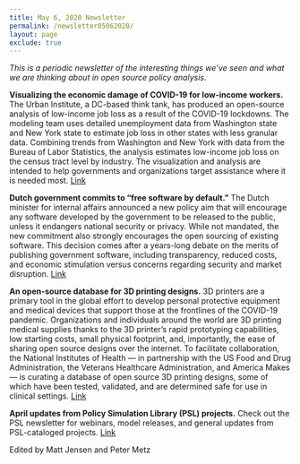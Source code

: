 ```yaml
---
title: May 6, 2020 Newsletter
permalink: /newsletter05062020/
layout: page
exclude: true
---
```

*This is a periodic newsletter of the interesting things we’ve seen and what we are thinking about in open source policy analysis.*

**Visualizing the economic damage of COVID-19 for low-income workers.** The Urban Institute, a DC-based think tank, has produced an open-source analysis of low-income job loss as a result of the COVID-19 lockdowns. The modeling team uses detailed unemployment data from Washington state and New York state to estimate job loss in other states with less granular data. Combining trends from Washington and New York with data from the Bureau of Labor Statistics, the analysis estimates low-income job loss on the census tract level by industry. The visualization and analysis are intended to help governments and organizations target assistance where it is needed most. [Link](https://www.urban.org/features/where-low-income-jobs-are-being-lost-covid-19)

**Dutch government commits to “free software by default.”** The Dutch minister for internal affairs announced a new policy aim that will encourage any software developed by the government to be released to the public, unless it endangers national security or privacy. While not mandated, the new commitment also strongly encourages the open sourcing of existing software. This decision comes after a years-long debate on the merits of publishing government software, including transparency, reduced costs, and economic stimulation versus concerns regarding security and market disruption. [Link](https://fsfe.org/news/2020/news-20200424-01.html)

**An open-source database for 3D printing designs.** 3D printers are a primary tool in the global effort to develop personal protective equipment and medical devices that support those at the frontlines of the COVID-19 pandemic. Organizations and individuals around the world are 3D printing medical supplies thanks to the 3D printer’s rapid prototyping capabilities, low starting costs, small physical footprint, and, importantly, the ease of sharing open source designs over the internet. To facilitate collaboration, the National Institutes of Health — in partnership with the US Food and Drug Administration, the Veterans Healthcare Administration, and America Makes — is curating a database of open source 3D printing designs, some of which have been tested, validated, and are determined safe for use in clinical settings. [Link](https://3dprint.nih.gov/collections/covid-19-response)

**April updates from Policy Simulation Library (PSL) projects.** Check out the PSL newsletter for webinars, model releases, and general updates from PSL-cataloged projects. [Link](https://www.pslmodels.org/Newsletter/archive.html)


Edited by Matt Jensen and Peter Metz

<br>

<script style="margin-left:-35px" src="//hello.aei.org/js/forms2/js/forms2.min.js"></script>
<form style="margin-left:-35px" id="mktoForm_1256"></form>
<script style="margin-left:-35px" >MktoForms2.loadForm("//app-sj19.marketo.com", "475-PBQ-971", 1256);</script>